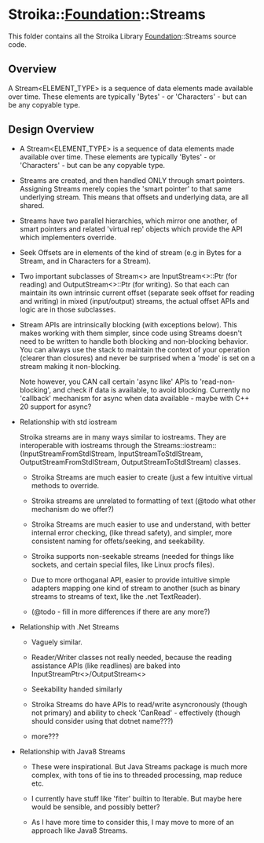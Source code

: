 # Stroika::[Foundation](../)::Streams

This folder contains all the Stroika Library [Foundation](../)::Streams source code.

## Overview

A Stream\<ELEMENT_TYPE> is a sequence of data elements made available over time. These elements
are typically 'Bytes' - or 'Characters' - but can be any copyable type.

## Design Overview

- A Stream\<ELEMENT_TYPE> is a sequence of data elements made available over time.
  These elements are typically 'Bytes' - or 'Characters' - but can be
  any copyable type.

- Streams are created, and then handled ONLY through smart pointers. Assigning Streams
  merely copies the 'smart pointer' to that same underlying stream. This means that offsets
  and underlying data, are all shared.

- Streams have two parallel hierarchies, which mirror one another, of smart pointers and related
  'virtual rep' objects which provide the API which implementers override.

- Seek Offsets are in elements of the kind of stream (e.g in Bytes for a Stream<byte>, and
  in Characters for a Stream<Character>).

- Two important subclasses of Stream<> are InputStream<>::Ptr (for reading) and OutputStream<>::Ptr (for
  writing). So that each can maintain its own intrinsic current offset (separate seek offset
  for reading and writing) in mixed (input/output) streams, the actual offset APIs and
  logic are in those subclasses.

- Stream APIs are intrinsically blocking (with exceptions below). This makes working with them simpler, since code
  using Streams doesn't need to be written to handle both blocking and non-blocking behavior.
  You can always use the stack to maintain the context of your operation (clearer than closures)
  and never be surprised when a 'mode' is set on a stream making it non-blocking.

  Note however, you CAN call certain 'async like' APIs to 'read-non-blocking', and check if data is available, to avoid blocking. Currently no 'callback' mechanism for async when data available - maybe with C++ 20 support for async?

- Relationship with std iostream

  Stroika streams are in many ways similar to iostreams. They are interoperable with iostreams
  through the Streams::iostream::(InputStreamFromStdIStream, InputStreamToStdIStream,
  OutputStreamFromStdIStream, OutputStreamToStdIStream) classes.

  - Stroika Streams are much easier to create (just a few intuitive virtual methods
    to override.

  - Stroika streams are unrelated to formatting of text (@todo what other mechanism do we offer?)

  - Stroika Streams are much easier to use and understand, with better internal error checking,
    (like thread safety), and simpler, more consistent naming for offets/seeking, and seekability.

  - Stroika supports non-seekable streams (needed for things like sockets, and certain special files, like
    Linux procfs files).

  - Due to more orthoganal API, easier to provide intuitive simple adapters mapping one kind of stream
    to another (such as binary streams to streams of text, like the .net TextReader).

  - (@todo - fill in more differences if there are any more?)

- Relationship with .Net Streams

  - Vaguely similar.

  - Reader/Writer classes not really needed, because the reading assistance APIs (like readlines) are baked
    into InputStreamPtr<>/OutputStream<>

  - Seekability handed similarly

  - Stroika Streams do have APIs to read/write asyncronously (though not primary) and ability to check 'CanRead' - effectively (though should consider using that dotnet name???)

  - more???

- Relationship with Java8 Streams

  - These were inspirational. But Java Streams package is much more complex, with tons of tie
    ins to threaded processing, map reduce etc.

  - I currently have stuff like 'fiter' builtin to Iterable. But maybe here would be sensible, and possibly
    better?

  - As I have more time to consider this, I may move to more of an approach like Java8 Streams.
